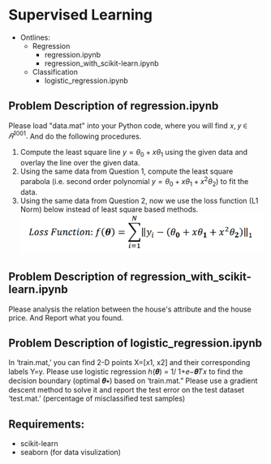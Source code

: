 # Supervised Learning
- Ontlines:
    - Regression
        - regression.ipynb
        - regression_with_scikit-learn.ipynb
    - Classification
        - logistic_regression.ipynb
## Problem Description of regression.ipynb
Please load "data.mat" into your Python code, where you will find 𝑥, 𝑦 ∈ $𝑅^{1001}.$
And do the following procedures.
1. Compute the least square line $y=\theta_0+x\theta_1$ using the given data and overlay the line over the given data.
2. Using the same data from Question 1, compute the least square parabola (i.e. 
second order polynomial $y=\theta_0+x\theta_1+x^2\theta_2$) to fit the data.
3. Using the same data from Question 2, now we use the loss function (L1 Norm) 
below instead of least square based methods.
![lossfunc](./img/lossfunc.png)

## Problem Description of regression_with_scikit-learn.ipynb
Please analysis the relation between the house's attribute and the house price. And Report what you found.

## Problem Description of logistic_regression.ipynb
In ‘train.mat,’ you can find 2-D points X=[x1, x2] and their corresponding labels Y=y. 
Please use logistic regression ℎ(𝜽) = 1/ 1+𝑒−𝜽𝑇𝑥 to find the decision boundary (optimal 𝜽∗) based on ‘train.mat.” Please use a gradient descent method to solve it and report the test error on the test dataset ‘test.mat.’ (percentage of misclassified test 
samples)



## Requirements:
- scikit-learn 
- seaborn (for data visulization)











